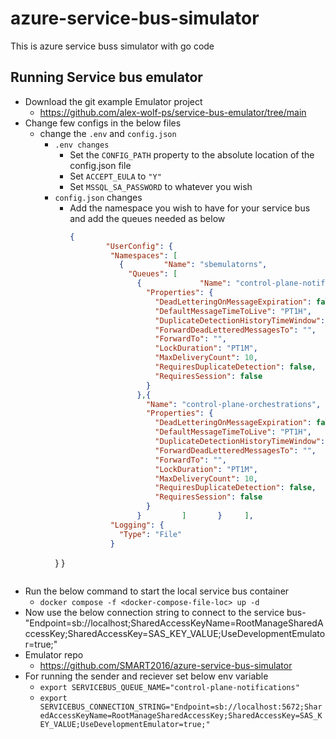 # azure-service-bus-simulator
This is azure service buss simulator with go code
## Running Service bus emulator

- Download the git example Emulator project
    - https://github.com/alex-wolf-ps/service-bus-emulator/tree/main
- Change few configs in the below files
    - change the `.env` and `config.json`
        - `.env changes`
            - Set the `CONFIG_PATH` property to the absolute location of the config.json file
            - Set `ACCEPT_EULA` to `"Y"`
            - Set `MSSQL_SA_PASSWORD` to whatever you wish
        - `config.json` changes
            - Add the namespace you wish to have for your service bus and add the queues needed as below
                ```json
                {  
                        "UserConfig": {  
                         "Namespaces": [  
                           {         "Name": "sbemulatorns",  
                             "Queues": [  
                               {             "Name": "control-plane-notificatio",  
                                 "Properties": {  
                                   "DeadLetteringOnMessageExpiration": false,  
                                   "DefaultMessageTimeToLive": "PT1H",  
                                   "DuplicateDetectionHistoryTimeWindow": "PT20S",  
                                   "ForwardDeadLetteredMessagesTo": "",  
                                   "ForwardTo": "",  
                                   "LockDuration": "PT1M",  
                                   "MaxDeliveryCount": 10,  
                                   "RequiresDuplicateDetection": false,  
                                   "RequiresSession": false  
                                 }  
                               },{  
                                 "Name": "control-plane-orchestrations",  
                                 "Properties": {  
                                   "DeadLetteringOnMessageExpiration": false,  
                                   "DefaultMessageTimeToLive": "PT1H",  
                                   "DuplicateDetectionHistoryTimeWindow": "PT20S",  
                                   "ForwardDeadLetteredMessagesTo": "",  
                                   "ForwardTo": "",  
                                   "LockDuration": "PT1M",  
                                   "MaxDeliveryCount": 10,  
                                   "RequiresDuplicateDetection": false,  
                                   "RequiresSession": false  
                                 }  
                               }         ]       }     ],  
                         "Logging": {  
                           "Type": "File"  
                         }  
          }    }
          ```
- Run the below command to start the local service bus container
    - `docker compose -f <docker-compose-file-loc> up -d`
- Now use the below connection string to connect to the service bus- "Endpoint=sb://localhost;SharedAccessKeyName=RootManageSharedAccessKey;SharedAccessKey=SAS_KEY_VALUE;UseDevelopmentEmulator=true;"
- Emulator repo
    - https://github.com/SMART2016/azure-service-bus-simulator
- For running the sender and reciever set below env variable
    - `export SERVICEBUS_QUEUE_NAME="control-plane-notifications"`
    - `export SERVICEBUS_CONNECTION_STRING="Endpoint=sb://localhost:5672;SharedAccessKeyName=RootManageSharedAccessKey;SharedAccessKey=SAS_KEY_VALUE;UseDevelopmentEmulator=true;"`